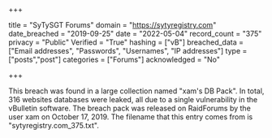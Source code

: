 +++

title = "SyTySGT Forums"
domain = "https://sytyregistry.com"
date_breached = "2019-09-25"
date = "2022-05-04"
record_count = "375"
privacy = "Public"
Verified = "True"
hashing = ["vB"]
breached_data = ["Email addresses", "Passwords", "Usernames", "IP addresses"]
type = ["posts","post"]
categories = ["Forums"]
acknowledged = "No"


+++


This breach was found in a large collection named "xam's DB Pack". In total, 316 websites databases were leaked, all due to a single vulnerability in the vBulletin software. The breach pack was released on RaidForums by the user xam on October 17, 2019. The filename that this entry comes from is "sytyregistry.com_375.txt".


